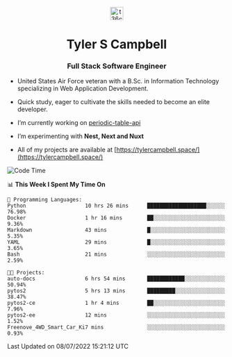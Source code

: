 <p align="center">
<a href="https://www.linkedin.com/in/t36campbell" target="blank"><img align="center" src="https://ik.imagekit.io/t36campbell/Portfolio/linkedin.png.original_m8bbGgPh6.png" alt="t36campbell" height="30" width="30" /></a>
</p>
<h1 align="center">Tyler S Campbell</h1>
<h3 align="center">Full Stack Software Engineer</h3>

* United States Air Force veteran with a B.Sc. in Information Technology specializing in Web Application Development. 

* Quick study, eager to cultivate the skills needed to become an elite developer.

* I’m currently working on [periodic-table-api](https://github.com/t36campbell/periodic-table-api)

* I’m experimenting with **Nest, Next and Nuxt**

* All of my projects are available at [https://tylercampbell.space/](https://tylercampbell.space/)

<!--START_SECTION:waka-->
![Code Time](http://img.shields.io/badge/Code%20Time-1%2C697%20hrs%2055%20mins-blue)

📊 **This Week I Spent My Time On** 

```text
💬 Programming Languages: 
Python                   10 hrs 26 mins      ███████████████████░░░░░░   76.98% 
Docker                   1 hr 16 mins        ██░░░░░░░░░░░░░░░░░░░░░░░   9.36% 
Markdown                 43 mins             █░░░░░░░░░░░░░░░░░░░░░░░░   5.35% 
YAML                     29 mins             █░░░░░░░░░░░░░░░░░░░░░░░░   3.65% 
Bash                     21 mins             ░░░░░░░░░░░░░░░░░░░░░░░░░   2.59%

🐱‍💻 Projects: 
auto-docs                6 hrs 54 mins       ████████████░░░░░░░░░░░░░   50.94% 
pytos2                   5 hrs 13 mins       █████████░░░░░░░░░░░░░░░░   38.47% 
pytos2-ce                1 hr 4 mins         ██░░░░░░░░░░░░░░░░░░░░░░░   7.96% 
pytos2-ee                12 mins             ░░░░░░░░░░░░░░░░░░░░░░░░░   1.52% 
Freenove_4WD_Smart_Car_Ki7 mins              ░░░░░░░░░░░░░░░░░░░░░░░░░   0.93%

```


 Last Updated on 08/07/2022 15:21:12 UTC
<!--END_SECTION:waka-->
